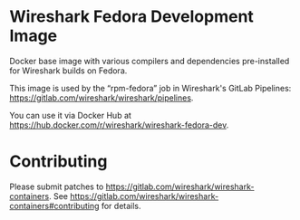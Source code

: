 # Wireshark Fedora Development Image

Docker base image with various compilers and dependencies pre-installed for
Wireshark builds on Fedora.

This image is used by the “rpm-fedora” job in Wireshark's GitLab Pipelines:
https://gitlab.com/wireshark/wireshark/pipelines.

You can use it via Docker Hub at
https://hub.docker.com/r/wireshark/wireshark-fedora-dev.

# Contributing

Please submit patches to
https://gitlab.com/wireshark/wireshark-containers.
See
https://gitlab.com/wireshark/wireshark-containers#contributing
for details.